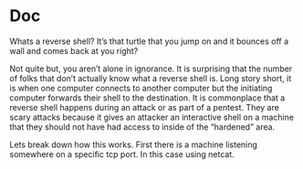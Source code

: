 # Doc
Whats a reverse shell? It’s that turtle that you jump on and it bounces off a wall and comes back at you right?

Not quite but, you aren’t alone in ignorance. It is surprising that the number of folks that don’t actually know what a reverse shell is. Long story short, it is when one computer connects to another computer but the initiating computer forwards their shell to the destination. It is commonplace that a reverse shell happens during an attack or as part of a pentest. They are scary attacks because it gives an attacker an interactive shell on a machine that they should not have had access to inside of the “hardened” area.

Lets break down how this works. 
First there is a machine listening somewhere on a specific tcp port. In this case using netcat.
